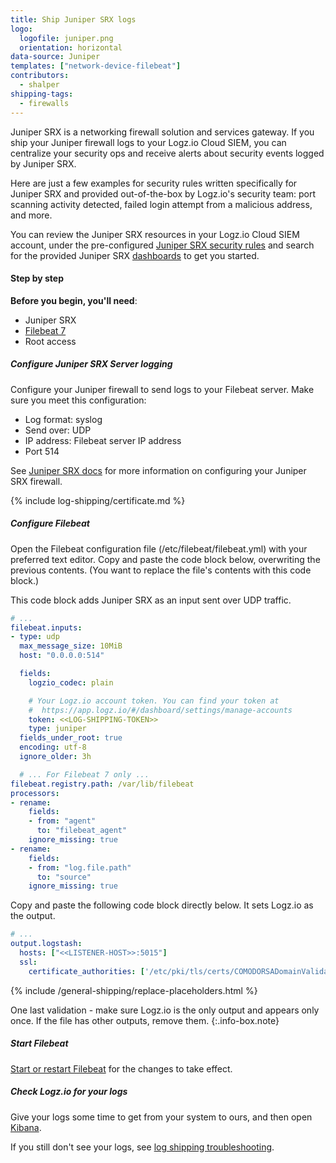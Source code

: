 ```yaml
---
title: Ship Juniper SRX logs
logo:
  logofile: juniper.png
  orientation: horizontal
data-source: Juniper
templates: ["network-device-filebeat"]
contributors:
  - shalper
shipping-tags:
  - firewalls
---
```


Juniper SRX is a networking firewall solution and services gateway. If you ship your Juniper firewall logs to your Logz.io Cloud SIEM, you can centralize your security ops and receive alerts about security events logged by Juniper SRX.

Here are just a few examples for security rules written specifically for Juniper SRX and provided out-of-the-box by Logz.io's security team: port scanning activity detected, failed login attempt from a malicious address, and more.

You can review the Juniper SRX resources in your Logz.io Cloud SIEM account, under the pre-configured [Juniper SRX security rules](https://app.logz.io/#/dashboard/security/rules/rule-definitions?from=0&sortBy=updatedAt&sortOrder=DESC&search=juniper) and search for the provided Juniper SRX [dashboards](https://app.logz.io/#/dashboard/security/research/dashboards?) to get you started.


#### Step by step


**Before you begin, you'll need**:

* Juniper SRX
* [Filebeat 7](https://www.elastic.co/guide/en/beats/filebeat/current/filebeat-installation.html)
* Root access

<div class="tasklist">

##### Configure Juniper SRX Server logging

Configure your Juniper firewall to send logs to your Filebeat server. Make sure you meet this configuration:

* Log format: syslog
* Send over: UDP
* IP address: Filebeat server IP address
* Port 514

See [Juniper SRX docs](https://kb.juniper.net/InfoCenter/index?page=content&id=KB16502&actp=METADATA) for more information on configuring your Juniper SRX firewall.

{% include log-shipping/certificate.md %}

##### Configure Filebeat

Open the Filebeat configuration file (/etc/filebeat/filebeat.yml) with your preferred text editor.
Copy and paste the code block below, overwriting the previous contents. (You want to replace the file's contents with this code block.)

This code block adds Juniper SRX as an input sent over UDP traffic.

```yaml
# ...
filebeat.inputs:
- type: udp
  max_message_size: 10MiB
  host: "0.0.0.0:514"

  fields:
    logzio_codec: plain

    # Your Logz.io account token. You can find your token at
    #  https://app.logz.io/#/dashboard/settings/manage-accounts
    token: <<LOG-SHIPPING-TOKEN>>
    type: juniper
  fields_under_root: true
  encoding: utf-8
  ignore_older: 3h

  # ... For Filebeat 7 only ...
filebeat.registry.path: /var/lib/filebeat
processors:
- rename:
    fields:
    - from: "agent"
      to: "filebeat_agent"
    ignore_missing: true
- rename:
    fields:
    - from: "log.file.path"
      to: "source"
    ignore_missing: true
```

Copy and paste the following code block directly below. It sets Logz.io as the output.

```yaml
# ...
output.logstash:
  hosts: ["<<LISTENER-HOST>>:5015"]
  ssl:
    certificate_authorities: ['/etc/pki/tls/certs/COMODORSADomainValidationSecureServerCA.crt']
```



{% include /general-shipping/replace-placeholders.html %}


<!-- info-box-start:info -->
One last validation - make sure Logz.io is the only output and appears only once.
If the file has other outputs, remove them.
{:.info-box.note}
<!-- info-box-end -->


##### Start Filebeat

[Start or restart Filebeat](https://www.elastic.co/guide/en/beats/filebeat/master/filebeat-starting.html) for the changes to take effect.

##### Check Logz.io for your logs

Give your logs some time to get from your system to ours, and then open [Kibana](https://app.logz.io/#/dashboard/kibana).

If you still don't see your logs, see [log shipping troubleshooting]({{site.baseurl}}/user-guide/log-shipping/log-shipping-troubleshooting.html).

</div>
